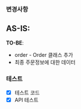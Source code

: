 ### 변경사항
**AS-IS**:
- 

**TO-BE**:
- order - Order 클래스 추가
- 최종 주문정보에 대한 데이터

### 테스트
<!-- 본 변경사항이 테스트가 되었는지 기술해주세요 --> 
- [x] 테스트 코드
- [x] API 테스트